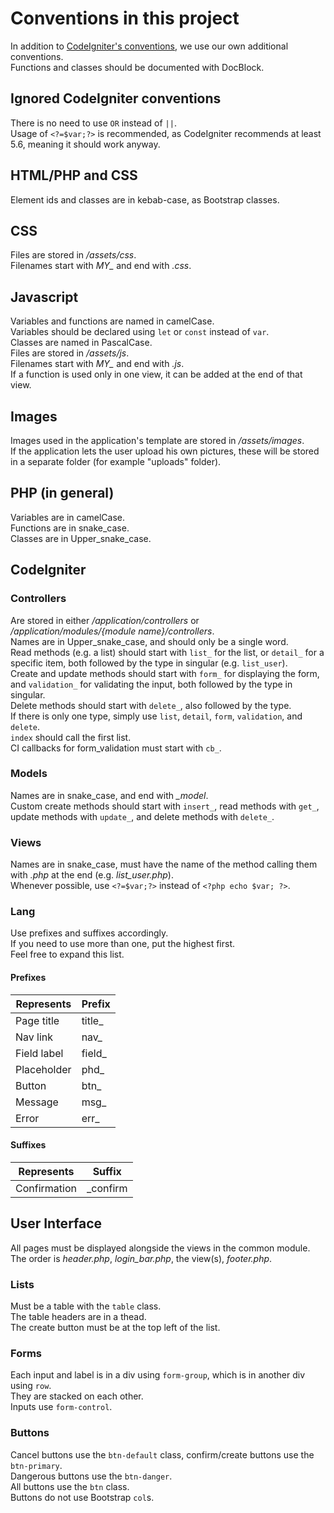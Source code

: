 # Conventions in this project #

In addition to [CodeIgniter's conventions](https://codeigniter.com/user_guide/general/styleguide.html), we use our own additional conventions.  
Functions and classes should be documented with DocBlock.  

## Ignored CodeIgniter conventions ##

There is no need to use `OR` instead of `||`.  
Usage of `<?=$var;?>` is recommended, as CodeIgniter recommends at least 5.6, meaning it should work anyway.

## HTML/PHP and CSS ##

Element ids and classes are in kebab-case, as Bootstrap classes.

## CSS ##

Files are stored in */assets/css*.  
Filenames start with *MY_* and end with *.css*.

## Javascript ##

Variables and functions are named in camelCase.  
Variables should be declared using `let` or `const` instead of `var`.  
Classes are named in PascalCase.  
Files are stored in */assets/js*.  
Filenames start with *MY_* and end with *.js*.  
If a function is used only in one view, it can be added at the end of that view.

## Images ##

Images used in the application's template are stored in */assets/images*.  
If the application lets the user upload his own pictures, these will be stored in a separate folder (for example "uploads" folder).

## PHP (in general) ##

Variables are in camelCase.  
Functions are in snake_case.  
Classes are in Upper_snake_case.

## CodeIgniter ##

### Controllers ###

Are stored in either */application/controllers* or */application/modules/{module name}/controllers*.  
Names are in Upper_snake_case, and should only be a single word.  
Read methods (e.g. a list) should start with `list_` for the list, or `detail_` for a specific item, both followed by the type in singular (e.g. `list_user`).  
Create and update methods should start with `form_` for displaying the form, and `validation_` for validating the input, both followed by the type in singular.  
Delete methods should start with `delete_`, also followed by the type.  
If there is only one type, simply use `list`, `detail`, `form`, `validation`, and `delete`.  
`index` should call the first list.  
CI callbacks for form_validation must start with `cb_`.

### Models ###

Names are in snake_case, and end with *_model*.  
Custom create methods should start with `insert_`, read methods with `get_`, update methods with `update_`, and delete methods with `delete_`.

### Views ###

Names are in snake_case, must have the name of the method calling them with *.php* at the end (e.g. *list_user.php*).  
Whenever possible, use `<?=$var;?>` instead of `<?php echo $var; ?>`.

### Lang ###

Use prefixes and suffixes accordingly.  
If you need to use more than one, put the highest first.  
Feel free to expand this list.

#### Prefixes ####

| Represents    | Prefix    |
| ------------- | --------- |
| Page title    | title_    |
| Nav link      | nav_      |
| Field label   | field_    |
| Placeholder   | phd_      |
| Button        | btn_      |
| Message       | msg_      |
| Error         | err_      |

#### Suffixes ####

| Represents    | Suffix    |
| ------------- | --------- |
| Confirmation  | _confirm  |

## User Interface ##

All pages must be displayed alongside the views in the common module.  
The order is *header.php*, *login_bar.php*, the view(s), *footer.php*.

### Lists ###

Must be a table with the `table` class.  
The table headers are in a thead.  
The create button must be at the top left of the list.

### Forms ###

Each input and label is in a div using `form-group`, which is in another div using `row`.  
They are stacked on each other.  
Inputs use `form-control`.

### Buttons ###

Cancel buttons use the `btn-default` class, confirm/create buttons use the `btn-primary`.  
Dangerous buttons use the `btn-danger`.  
All buttons use the `btn` class.  
Buttons do not use Bootstrap `col`s.
